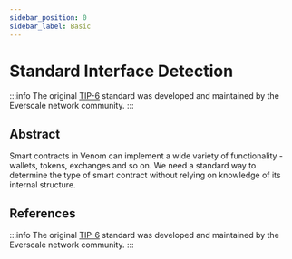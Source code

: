 ```yaml
---
sidebar_position: 0
sidebar_label: Basic
---
```


# Standard Interface Detection

:::info
The original [TIP-6](https://docs.everscale.network/standard/TIP-3) standard was developed and maintained by the Everscale network community.
:::

## Abstract

Smart contracts in Venom can implement a wide variety of functionality - wallets, tokens, exchanges and so on.
We need a standard way to determine the type of smart contract without relying on knowledge of its internal structure.

## References

:::info
The original [TIP-6](https://docs.everscale.network/standard/TIP-6) standard was developed and maintained by the Everscale network community.
:::
